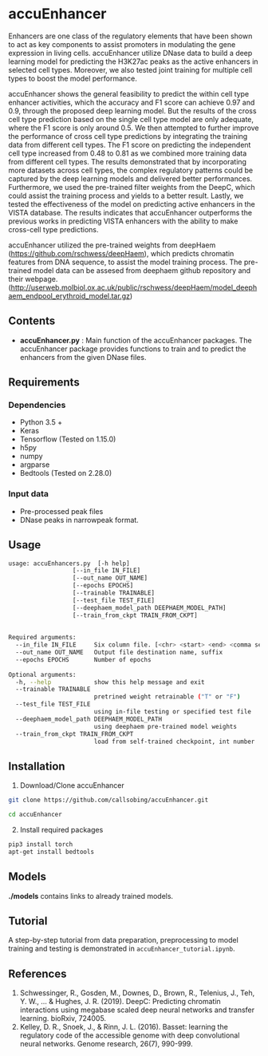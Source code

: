 # accuEnhancer
Enhancers are one class of the regulatory elements that have been shown to act as key components to assist promoters in modulating the gene expression in living cells. accuEnhancer utilize DNase data to build a deep learning model for predicting the H3K27ac peaks as the active enhancers in selected cell types. Moreover, we also tested joint training for multiple cell types to boost the model performance. 

accuEnhancer shows the general feasibility to predict the within cell type enhancer activities, which the accuracy and F1 score can achieve 0.97 and 0.9, through the proposed deep learning model. But the results of the cross cell type prediction based on the single cell type model are only adequate, where the F1 score is only around 0.5. We then attempted to further improve the performance of cross cell type predictions by integrating the training data from different cell types. The F1 score on predicting the independent cell type increased from 0.48 to 0.81 as we combined more training data from different cell types. The results demonstrated that by incorporating more datasets across cell types, the complex regulatory patterns could be captured by the deep learning models and delivered better performances. 
Furthermore, we used the pre-trained filter weights from the DeepC, which could assist the training process and yields to a better result. Lastly, we tested the effectiveness of the model on predicting active enhancers in the VISTA database. The results indicates that accuEnhancer outperforms the previous works in predicting VISTA enhancers with the ability to make cross-cell type predictions.

accuEnhancer utilized the pre-trained weights from deepHaem (https://github.com/rschwess/deepHaem), which predicts chromatin features from DNA sequence, to assist the model training process. The pre-trained model data can be assesed from deephaem github repository and their webpage. (http://userweb.molbiol.ox.ac.uk/public/rschwess/deepHaem/model_deephaem_endpool_erythroid_model.tar.gz)

## Contents

* **accuEnhancer.py** : Main function of the accuEnhancer packages. 
                        The accuEnhancer package provides functions to train and to predict the enhancers from the given DNase files.

## Requirements
### Dependencies
* Python 3.5 +
* Keras
* Tensorflow (Tested on 1.15.0)
* h5py
* numpy
* argparse
* Bedtools (Tested on 2.28.0)

### Input data
* Pre-processed peak files
* DNase peaks in narrowpeak format.

## Usage
```bash
usage: accuEnhancers.py  [-h help] 
                  [--in_file IN_FILE] 
                  [--out_name OUT_NAME]
                  [--epochs EPOCHS]
                  [--trainable TRAINABLE]
                  [--test_file TEST_FILE]
                  [--deephaem_model_path DEEPHAEM_MODEL_PATH]
                  [--train_from_ckpt TRAIN_FROM_CKPT]
                                          
                  
Required arguments:
  --in_file IN_FILE     Six column file. [<chr> <start> <end> <comma separated IDs> <raw sequence> <epi mark>].
  --out_name OUT_NAME   Output file destination name, suffix
  --epochs EPOCHS       Number of epochs
    
Optional arguments:
  -h, --help            show this help message and exit
  --trainable TRAINABLE
                        pretrined weight retrainable ("T" or "F")
  --test_file TEST_FILE
                        using in-file testing or specified test file
  --deephaem_model_path DEEPHAEM_MODEL_PATH
                        using deephaem pre-trained model weights
  --train_from_ckpt TRAIN_FROM_CKPT
                        load from self-trained checkpoint, int number
```


## Installation
1) Download/Clone accuEnhancer
```bash
git clone https://github.com/callsobing/accuEnhancer.git

cd accuEnhancer
```

2) Install required packages
```bash
pip3 install torch
apt-get install bedtools
```

## Models
**./models** contains links to already trained models.

## Tutorial
A step-by-step tutorial from data preparation, preprocessing to model training and testing is demonstrated in `accuEnhancer_tutorial.ipynb`. 

## References
1) Schwessinger, R., Gosden, M., Downes, D., Brown, R., Telenius, J., Teh, Y. W., ... & Hughes, J. R. (2019). DeepC: Predicting chromatin interactions using megabase scaled deep neural networks and transfer learning. bioRxiv, 724005.
2) Kelley, D. R., Snoek, J., & Rinn, J. L. (2016). Basset: learning the regulatory code of the accessible genome with deep convolutional neural networks. Genome research, 26(7), 990-999.
